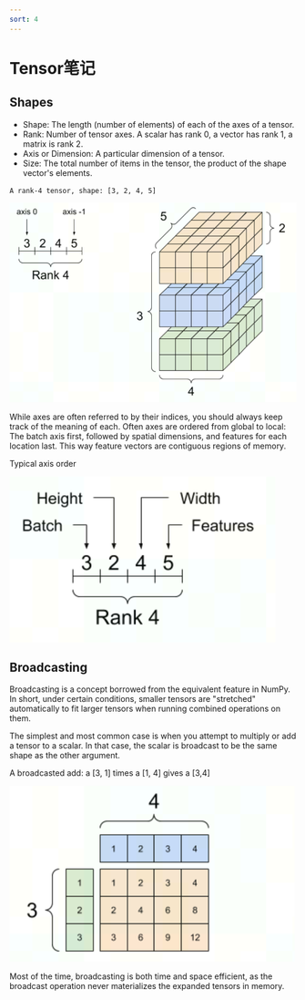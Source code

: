 ```yaml
---
sort: 4
---
```


# Tensor笔记

## Shapes

- Shape: The length (number of elements) of each of the axes of a tensor.
- Rank: Number of tensor axes. A scalar has rank 0, a vector has rank 1, a matrix is rank 2.
- Axis or Dimension: A particular dimension of a tensor.
- Size: The total number of items in the tensor, the product of the shape vector's elements.

```
A rank-4 tensor, shape: [3, 2, 4, 5]
```

![](./shape.png)

While axes are often referred to by their indices, you should always keep track of the meaning of each. Often axes are ordered from global to local: The batch axis first, followed by spatial dimensions, and features for each location last. This way feature vectors are contiguous regions of memory.

Typical axis order

![](./axis.png)

## Broadcasting

Broadcasting is a concept borrowed from the equivalent feature in NumPy. In short, under certain conditions, smaller tensors are "stretched" automatically to fit larger tensors when running combined operations on them.

The simplest and most common case is when you attempt to multiply or add a tensor to a scalar. In that case, the scalar is broadcast to be the same shape as the other argument.

A broadcasted add: a [3, 1] times a [1, 4] gives a [3,4]

![](./broadcasting.png)

Most of the time, broadcasting is both time and space efficient, as the broadcast operation never materializes the expanded tensors in memory.
